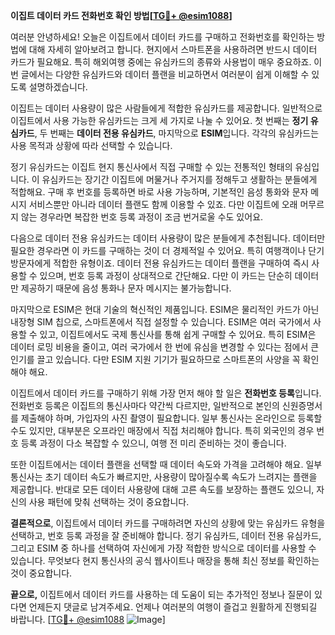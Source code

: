 **이집트 데이터 카드 전화번호 확인 방법[[TG💪+ @esim1088](https://t.me/s/esim1088)]**

여러분 안녕하세요! 오늘은 이집트에서 데이터 카드를 구매하고 전화번호를 확인하는 방법에 대해 자세히 알아보려고 합니다. 현지에서 스마트폰을 사용하려면 반드시 데이터 카드가 필요해요. 특히 해외여행 중에는 유심카드의 종류와 사용법이 매우 중요하죠. 이번 글에서는 다양한 유심카드와 데이터 플랜을 비교하면서 여러분이 쉽게 이해할 수 있도록 설명하겠습니다.

이집트는 데이터 사용량이 많은 사람들에게 적합한 유심카드를 제공합니다. 일반적으로 이집트에서 사용 가능한 유심카드는 크게 세 가지로 나눌 수 있어요. 첫 번째는 **정기 유심카드**, 두 번째는 **데이터 전용 유심카드**, 마지막으로 **ESIM**입니다. 각각의 유심카드는 사용 목적과 상황에 따라 선택할 수 있습니다.

정기 유심카드는 이집트 현지 통신사에서 직접 구매할 수 있는 전통적인 형태의 유심입니다. 이 유심카드는 장기간 이집트에 머물거나 주거지를 정해두고 생활하는 분들에게 적합해요. 구매 후 번호를 등록하면 바로 사용 가능하며, 기본적인 음성 통화와 문자 메시지 서비스뿐만 아니라 데이터 플랜도 함께 이용할 수 있죠. 다만 이집트에 오래 머무르지 않는 경우라면 복잡한 번호 등록 과정이 조금 번거로울 수도 있어요.

다음으로 데이터 전용 유심카드는 데이터 사용량이 많은 분들에게 추천됩니다. 데이터만 필요한 경우라면 이 카드를 구매하는 것이 더 경제적일 수 있어요. 특히 여행객이나 단기 방문자에게 적합한 유형이죠. 데이터 전용 유심카드는 데이터 플랜을 구매하여 즉시 사용할 수 있으며, 번호 등록 과정이 상대적으로 간단해요. 다만 이 카드는 단순히 데이터만 제공하기 때문에 음성 통화나 문자 메시지는 불가능합니다.

마지막으로 ESIM은 현대 기술의 혁신적인 제품입니다. ESIM은 물리적인 카드가 아닌 내장형 SIM 칩으로, 스마트폰에서 직접 설정할 수 있습니다. ESIM은 여러 국가에서 사용할 수 있고, 이집트에서도 국제 통신사를 통해 쉽게 구매할 수 있어요. 특히 ESIM은 데이터 로밍 비용을 줄이고, 여러 국가에서 한 번에 유심을 변경할 수 있다는 점에서 큰 인기를 끌고 있습니다. 다만 ESIM 지원 기기가 필요하므로 스마트폰의 사양을 꼭 확인해야 해요.

이집트에서 데이터 카드를 구매하기 위해 가장 먼저 해야 할 일은 **전화번호 등록**입니다. 전화번호 등록은 이집트의 통신사마다 약간씩 다르지만, 일반적으로 본인의 신원증명서를 제출해야 하며, 가입자의 사진 촬영이 필요합니다. 일부 통신사는 온라인으로 등록할 수도 있지만, 대부분은 오프라인 매장에서 직접 처리해야 합니다. 특히 외국인의 경우 번호 등록 과정이 다소 복잡할 수 있으니, 여행 전 미리 준비하는 것이 좋습니다.

또한 이집트에서는 데이터 플랜을 선택할 때 데이터 속도와 가격을 고려해야 해요. 일부 통신사는 초기 데이터 속도가 빠르지만, 사용량이 많아질수록 속도가 느려지는 플랜을 제공합니다. 반대로 모든 데이터 사용량에 대해 고른 속도를 보장하는 플랜도 있으니, 자신의 사용 패턴에 맞춰 선택하는 것이 중요합니다.

**결론적으로**, 이집트에서 데이터 카드를 구매하려면 자신의 상황에 맞는 유심카드 유형을 선택하고, 번호 등록 과정을 잘 준비해야 합니다. 정기 유심카드, 데이터 전용 유심카드, 그리고 ESIM 중 하나를 선택하여 자신에게 가장 적합한 방식으로 데이터를 사용할 수 있습니다. 무엇보다 현지 통신사의 공식 웹사이트나 매장을 통해 최신 정보를 확인하는 것이 중요합니다.

**끝으로,** 이집트에서 데이터 카드를 사용하는 데 도움이 되는 추가적인 정보나 질문이 있다면 언제든지 댓글로 남겨주세요. 언제나 여러분의 여행이 즐겁고 원활하게 진행되길 바랍니다. [[TG💪+ @esim1088](https://t.me/s/esim1088) ![Image](https://i.postimg.cc/Y0z9fWf4/image.png)]